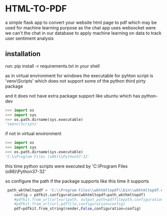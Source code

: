 # HTML-TO-PDF

a simple flask app to convert your website html page to pdf which may be used for machine learning purpose
as the chat app uses websocket were we can't the chat in our database to apply machine learning on data to track user
sentiment analysis 

## installation 

run: pip install -r requirements.txt in your shell

as in virtual environment for windows the executable for pyhton script is
'venv\Scripts' which does not support some of the python third pirty package

and it does not have extra package support like ubuntu which has python-dev


```python
>>> import os
>>> import sys
>>> os.path.dirname(sys.executable)
'\venv\Scripts'
```

if not in virtual environment

```python
>>> import os
>>> import sys
>>> os.path.dirname(sys.executable)
'C:\\Program Files (x86)\\Python37-32'
```

this time python scripts were executed by 
'C:\\Program Files (x86)\\Python37-32'



so configure the path if the package supports like this time it supports

```python
 path_wkthmltopdf = 'C:\\Program Files\\wkhtmltopdf\\bin\\wkhtmltopdf.exe'
    config = pdfkit.configuration(wkhtmltopdf=path_wkthmltopdf)
    #pdfkit.from_url(url=urlpath, output_path=pdffilepath,configuration=config)
    #pdfkit.from_url(url,pdffile,configuration=config)
    pdf=pdfkit.from_string(render,False,configuration=config)
```

##

